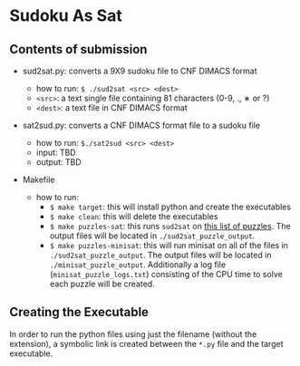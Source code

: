# Sudoku As Sat

## Contents of submission
- sud2sat.py: converts a 9X9 sudoku file to CNF DIMACS format
    - how to run: `$ ./sud2sat <src> <dest>`
    - `<src>`: a text single file containing 81 characters (0-9, ., ∗ or ?)
    - `<dest>`: a text file in CNF DIMACS format
    
- sat2sud.py: converts a CNF DIMACS format file to a sudoku file
    - how to run: `$./sat2sud <src> <dest>`
    - input: TBD
    - output: TBD

- Makefile
    - how to run:
        - `$ make target`: this will install python and create the executables
        - `$ make clean`: this will delete the executables
        - `$ make puzzles-sat`: this runs `sud2sat` on [this list of puzzles](projecteuler.net/project/resources/p096_sudoku.txt). The output files will be located in `./sud2sat_puzzle_output`.
        - `$ make puzzles-minisat`: this will run minisat on all of the files in `./sud2sat_puzzle_output`. The output files will be located in `./minisat_puzzle_output`. Additionally a log file (`minisat_puzzle_logs.txt`) consisting of the CPU time to solve each puzzle will be created.

## Creating the Executable

In order to run the python files using just the filename (without the extension), a symbolic link is created between the `*.py` file and the target executable.
